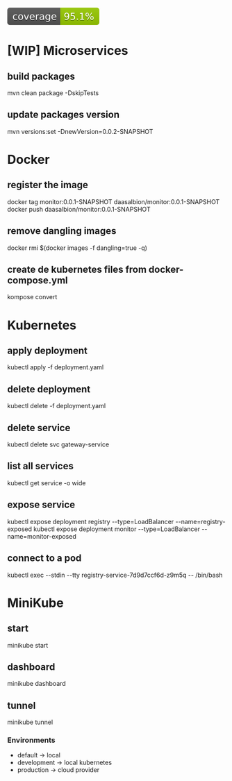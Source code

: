 ![Coverage](.github/badges/jacoco.svg)

# [WIP] Microservices

## build packages
mvn clean package -DskipTests

## update packages version
mvn versions:set -DnewVersion=0.0.2-SNAPSHOT

# Docker
## register the image
docker tag monitor:0.0.1-SNAPSHOT daasalbion/monitor:0.0.1-SNAPSHOT
docker push daasalbion/monitor:0.0.1-SNAPSHOT

## remove dangling images
docker rmi $(docker images -f dangling=true -q)

## create de kubernetes files from docker-compose.yml
kompose convert

# Kubernetes

## apply deployment
kubectl apply -f deployment.yaml

## delete deployment
kubectl delete -f deployment.yaml

## delete service
kubectl delete svc gateway-service

## list all services
kubectl get service -o wide

## expose service
kubectl expose deployment registry --type=LoadBalancer --name=registry-exposed
kubectl expose deployment monitor --type=LoadBalancer --name=monitor-exposed

## connect to a pod
kubectl exec --stdin --tty registry-service-7d9d7ccf6d-z9m5q -- /bin/bash

# MiniKube

## start
minikube start

## dashboard
minikube dashboard

## tunnel
minikube tunnel

### Environments
* default -> local
* development -> local kubernetes
* production -> cloud provider